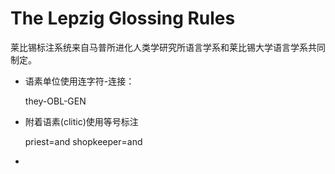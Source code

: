 # The Lepzig Glossing Rules

莱比锡标注系统来自马普所进化人类学研究所语言学系和莱比锡大学语言学系共同制定。

- 语素单位使用连字符-连接：

  they-OBL-GEN

- 附着语素(clitic)使用等号标注

  priest=and shopkeeper=and

-  


